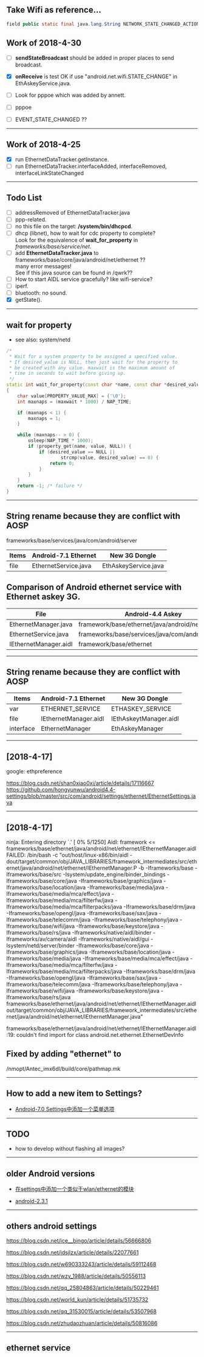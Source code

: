 
## Take Wifi as reference...
```java
field public static final java.lang.String NETWORK_STATE_CHANGED_ACTION = "android.net.wifi.STATE_CHANGE";
```


## Work of 2018-4-30
- [ ] **sendStateBroadcast** should be added in proper places to send broadcast.
- [x] **onReceive** is test OK if use "android.net.wifi.STATE_CHANGE" in EthAskeyService.java.
- [ ] Look for pppoe which was added by annett.
- [ ] pppoe
- [ ] EVENT_STATE_CHANGED ??


-----------------------------------------------------
## Work of 2018-4-25
- [x] run EthernetDataTracker.getInstance.
- [ ] run EthernetDataTracker.interfaceAdded, interfaceRemoved, interfaceLinkStateChanged

-----------------------------------------------------
## Todo List
- [ ] addressRemoved of EthernetDataTracker.java
- [ ] ppp-related.
- [ ] no this file on the target: **/system/bin/dhcpcd**.  
- [ ] dhcp (libnet), how to wait for cdc property to complete?  
Look for the equivalence of **wait_for_property** in *frameworks/base/service/net*.
- [ ] add **EthernetDataTracker.java** to 
frameworks/base/core/java/android/net/ethernet ??  
many error messages!  
See if this java source can be found in /qwrk??  
- [ ] How to start AIDL service gracefully? like wifi-service?
- [ ] iperf.
- [ ] bluetooth: no sound.
- [x] getState().

-----------------------------------------------------
## wait for property

* see also: system/netd

```cpp
/*
 * Wait for a system property to be assigned a specified value.
 * If desired_value is NULL, then just wait for the property to
 * be created with any value. maxwait is the maximum amount of
 * time in seconds to wait before giving up.
 */
static int wait_for_property(const char *name, const char *desired_value, int maxwait)
{
    char value[PROPERTY_VALUE_MAX] = {'\0'};
    int maxnaps = (maxwait * 1000) / NAP_TIME;

    if (maxnaps < 1) {
        maxnaps = 1;
    }

    while (maxnaps-- > 0) {
        usleep(NAP_TIME * 1000);
        if (property_get(name, value, NULL)) {
            if (desired_value == NULL ||
                    strcmp(value, desired_value) == 0) {
                return 0;
            }
        }
    }
    return -1; /* failure */
}
```

-----------------------------------------------------

## String rename because they are conflict with AOSP
frameworks/base/services/java/com/android/server

Items | Android-7.1 Ethernet | New 3G Dongle 
----- | -------------------- | --------------
file | EthernetService.java | EthAskeyService.java






## Comparison of Android ethernet service with Ethernet askey 3G.

File | Android-4.4 Askey | Android-7.1 Ethernet | 3G Dongle 
----- | ---------------- | --------- | ----------
EthernetManager.java  | framework/base/ethernet/java/android/net/ethernet | frameworks/base/core/java/android/net
EthernetService.java  | frameworks/base/services/java/com/android/server | frameworks/opt/net/ethernet | frameworks/base/services/java
IEthernetManager.aidl | framework/base/ethernet | frameworks/base/core/java/android/net | ~IEthAskeyManager.aidl~



-----------------------------------------------------
## String rename because they are conflict with AOSP

Items | Android-7.1 Ethernet | New 3G Dongle 
----- | -------------------- | --------------
var | ETHERNET_SERVICE | ETHASKEY_SERVICE
file | IEthernetManager.aidl | IEthAskeytManager.aidl
interface | EthernetManager | EthAskeyManager




-----------------------------------------------------

## [2018-4-17]
google: ethpreference

https://blog.csdn.net/shan0xiao0xi/article/details/17116667
https://github.com/hongyunwu/android4.4-settings/blob/master/src/com/android/settings/ethernet/EthernetSettings.java





-----------------------------------------------------
## [2018-4-17]

ninja: Entering directory `.'
[  0% 5/1250] Aidl: framework <= frameworks/base/ethernet/java/android/net/ethernet/IEthernetManager.aidl
FAILED: /bin/bash -c "out/host/linux-x86/bin/aidl -dout/target/common/obj/JAVA_LIBRARIES/framework_intermediates/src/ethernet/java/android/net/ethernet/IEthernetManager.P -b  -Iframeworks/base -Iframeworks/base/src -Isystem/update_engine/binder_bindings -Iframeworks/base/core/java -Iframeworks/base/graphics/java -Iframeworks/base/location/java -Iframeworks/base/media/java -Iframeworks/base/media/mca/effect/java -Iframeworks/base/media/mca/filterfw/java -Iframeworks/base/media/mca/filterpacks/java -Iframeworks/base/drm/java -Iframeworks/base/opengl/java -Iframeworks/base/sax/java -Iframeworks/base/telecomm/java -Iframeworks/base/telephony/java -Iframeworks/base/wifi/java -Iframeworks/base/keystore/java -Iframeworks/base/rs/java -Iframeworks/native/aidl/binder -Iframeworks/av/camera/aidl -Iframeworks/native/aidl/gui -Isystem/netd/server/binder -Iframeworks/base/core/java -Iframeworks/base/graphics/java -Iframeworks/base/location/java -Iframeworks/base/media/java -Iframeworks/base/media/mca/effect/java -Iframeworks/base/media/mca/filterfw/java -Iframeworks/base/media/mca/filterpacks/java -Iframeworks/base/drm/java -Iframeworks/base/opengl/java -Iframeworks/base/sax/java -Iframeworks/base/telecomm/java -Iframeworks/base/telephony/java -Iframeworks/base/wifi/java -Iframeworks/base/keystore/java -Iframeworks/base/rs/java frameworks/base/ethernet/java/android/net/ethernet/IEthernetManager.aidl out/target/common/obj/JAVA_LIBRARIES/framework_intermediates/src/ethernet/java/android/net/ethernet/IEthernetManager.java"

frameworks/base/ethernet/java/android/net/ethernet/IEthernetManager.aidl:19: couldn't find import for class android.net.ethernet.EthernetDevInfo

## Fixed by adding "ethernet" to 
/nmopt/Antec_imx6dl/build/core/pathmap.mk

-----------------------------------------------------






## How to add a new item to Settings?

* [Android-7.0 Settings中添加一个菜单选项](https://blog.csdn.net/qq_25804863/article/details/50229461)



-----------------------------------------------------
## TODO

* how to develop without flashing all images?





-----------------------------------------------------


## older Android versions


* [在settings中添加一个类似于wlan/ethernet的模块](https://blog.csdn.net/ice__bingo/article/details/56666806)


* [android-2.3.1](https://blog.csdn.net/jdsjlzx/article/details/22077661)


-------------------------------------


## others android settings

https://blog.csdn.net/ice__bingo/article/details/56666806

https://blog.csdn.net/jdsjlzx/article/details/22077661

https://blog.csdn.net/w690333243/article/details/59112468

https://blog.csdn.net/wzy_1988/article/details/50556113

https://blog.csdn.net/qq_25804863/article/details/50229461

https://blog.csdn.net/world_kun/article/details/51735732

https://blog.csdn.net/qq_31530015/article/details/53507968

https://blog.csdn.net/zhudaozhuan/article/details/50816086

------------------------------------

## ethernet service



